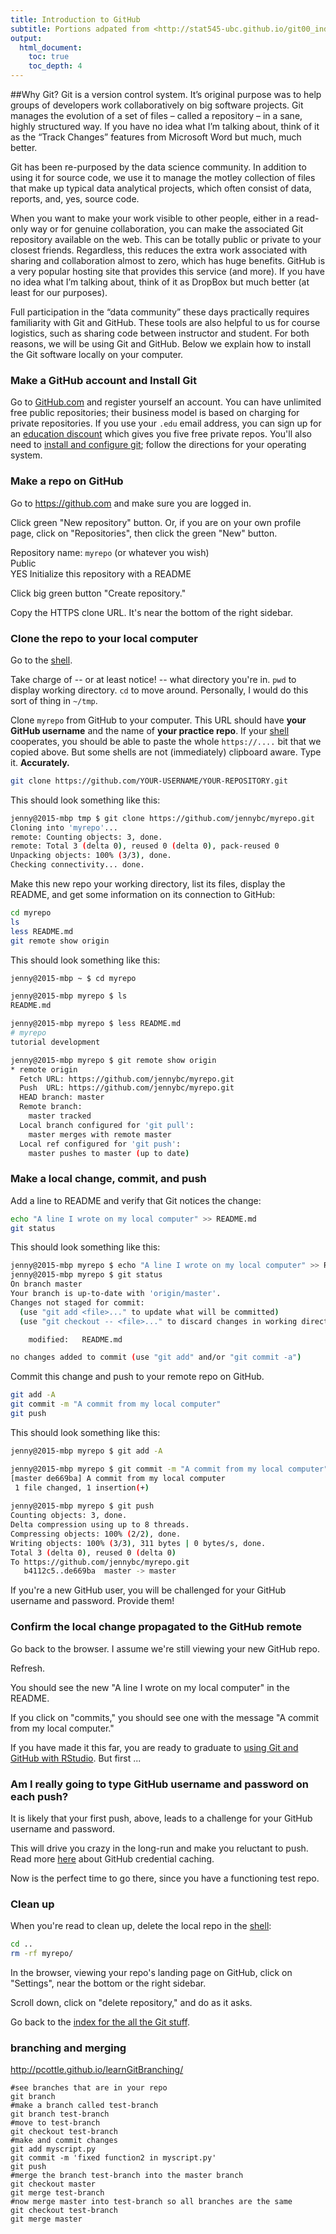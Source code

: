 ```yaml
---
title: Introduction to GitHub
subtitle: Portions adpated from <http://stat545-ubc.github.io/git00_index.html> and <http://www.cureffi.org/2014/08/27/git-tutorial/>
output:
  html_document:
    toc: true
    toc_depth: 4
---
```


##Why Git?
Git is a version control system. It’s original purpose was to help groups of developers work collaboratively on big software projects. Git manages the evolution of a set of files – called a repository – in a sane, highly structured way. If you have no idea what I’m talking about, think of it as the “Track Changes” features from Microsoft Word but much, much better.

Git has been re-purposed by the data science community. In addition to using it for source code, we use it to manage the motley collection of files that make up typical data analytical projects, which often consist of data, reports, and, yes, source code.

When you want to make your work visible to other people, either in a read-only way or for genuine collaboration, you can make the associated Git repository available on the web. This can be totally public or private to your closest friends. Regardless, this reduces the extra work associated with sharing and collaboration almost to zero, which has huge benefits. GitHub is a very popular hosting site that provides this service (and more). If you have no idea what I’m talking about, think of it as DropBox but much better (at least for our purposes).

Full participation in the “data community” these days practically requires familiarity with Git and GitHub. These tools are also helpful to us for course logistics, such as sharing code between instructor and student. For both reasons, we will be using Git and GitHub. Below we explain how to install the Git software locally on your computer.

### Make a GitHub account and Install Git
Go to <a href=https://github.com/>GitHub.com</a> and register yourself an account. You can have unlimited free public repositories; their business model is based on charging for private repositories. If you use your `.edu` email address, you can sign up for an <a href="https://education.github.com/discount_requests/new">education discount</a> which gives you five free private repos. You'll also need to <a href="https://help.github.com/articles/set-up-git/">install and configure git</a>; follow the directions for your operating system.

### Make a repo on GitHub

Go to <https://github.com> and make sure you are logged in.

Click green "New repository" button. Or, if you are on your own profile page, click on "Repositories", then click the green "New" button.

Repository name: `myrepo` (or whatever you wish)  
Public  
YES Initialize this repository with a README

Click big green button "Create repository."

Copy the HTTPS clone URL. It's near the bottom of the right sidebar.

### Clone the repo to your local computer

Go to the [shell](git09_shell.html).

Take charge of -- or at least notice! -- what directory you're in. `pwd` to display working directory. `cd` to move around. Personally, I would do this sort of thing in `~/tmp`.

Clone `myrepo` from GitHub to your computer. This URL should have **your GitHub username** and the name of **your practice repo**. If your [shell](git09_shell.html) cooperates, you should be able to paste the whole `https://....` bit that we copied above. But some shells are not (immediately) clipboard aware. Type it. **Accurately.**

``` bash
git clone https://github.com/YOUR-USERNAME/YOUR-REPOSITORY.git
```
        
This should look something like this:

``` bash
jenny@2015-mbp tmp $ git clone https://github.com/jennybc/myrepo.git
Cloning into 'myrepo'...
remote: Counting objects: 3, done.
remote: Total 3 (delta 0), reused 0 (delta 0), pack-reused 0
Unpacking objects: 100% (3/3), done.
Checking connectivity... done.
```

Make this new repo your working directory, list its files, display the README, and get some information on its connection to GitHub:

``` bash
cd myrepo
ls
less README.md
git remote show origin
```

This should look something like this:

``` bash
jenny@2015-mbp ~ $ cd myrepo

jenny@2015-mbp myrepo $ ls
README.md

jenny@2015-mbp myrepo $ less README.md 
# myrepo
tutorial development

jenny@2015-mbp myrepo $ git remote show origin
* remote origin
  Fetch URL: https://github.com/jennybc/myrepo.git
  Push  URL: https://github.com/jennybc/myrepo.git
  HEAD branch: master
  Remote branch:
    master tracked
  Local branch configured for 'git pull':
    master merges with remote master
  Local ref configured for 'git push':
    master pushes to master (up to date)
```

### Make a local change, commit, and push

Add a line to README and verify that Git notices the change:

``` bash
echo "A line I wrote on my local computer" >> README.md
git status
```

This should look something like this:

``` bash
jenny@2015-mbp myrepo $ echo "A line I wrote on my local computer" >> README.md
jenny@2015-mbp myrepo $ git status
On branch master
Your branch is up-to-date with 'origin/master'.
Changes not staged for commit:
  (use "git add <file>..." to update what will be committed)
  (use "git checkout -- <file>..." to discard changes in working directory)

	modified:   README.md

no changes added to commit (use "git add" and/or "git commit -a")
```

Commit this change and push to your remote repo on GitHub.

``` bash
git add -A
git commit -m "A commit from my local computer"
git push
```

This should look something like this:

``` bash
jenny@2015-mbp myrepo $ git add -A

jenny@2015-mbp myrepo $ git commit -m "A commit from my local computer"
[master de669ba] A commit from my local computer
 1 file changed, 1 insertion(+)
 
jenny@2015-mbp myrepo $ git push
Counting objects: 3, done.
Delta compression using up to 8 threads.
Compressing objects: 100% (2/2), done.
Writing objects: 100% (3/3), 311 bytes | 0 bytes/s, done.
Total 3 (delta 0), reused 0 (delta 0)
To https://github.com/jennybc/myrepo.git
   b4112c5..de669ba  master -> master
```

If you're a new GitHub user, you will be challenged for your GitHub username and password. Provide them!

### Confirm the local change propagated to the GitHub remote

Go back to the browser. I assume we're still viewing your new GitHub repo.

Refresh.

You should see the new "A line I wrote on my local computer" in the README.

If you click on "commits," you should see one with the message "A commit from my local computer."

If you have made it this far, you are ready to graduate to [using Git and GitHub with RStudio](git07_git-github-rstudio.html). But first ...

### Am I really going to type GitHub username and password on each push?

It is likely that your first push, above, leads to a challenge for your GitHub username and password.

This will drive you crazy in the long-run and make you reluctant to push. Read more [here](git06_credential-caching.html) about GitHub credential caching.

Now is the perfect time to go there, since you have a functioning test repo.

### Clean up

When you're read to clean up, delete the local repo in the [shell](git09_shell.html):

``` bash
cd ..
rm -rf myrepo/
```

In the browser, viewing your repo's landing page on GitHub, click on "Settings", near the bottom or the right sidebar.

Scroll down, click on "delete repository," and do as it asks.

Go back to the [index for the all the Git stuff](git00_index.html).


### branching and merging
<http://pcottle.github.io/learnGitBranching/>

```
#see branches that are in your repo
git branch
#make a branch called test-branch
git branch test-branch 
#move to test-branch
git checkout test-branch
#make and commit changes
git add myscript.py
git commit -m 'fixed function2 in myscript.py'
git push
#merge the branch test-branch into the master branch
git checkout master 
git merge test-branch
#now merge master into test-branch so all branches are the same
git checkout test-branch
git merge master
```